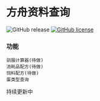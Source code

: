 # 方舟资料查询

![GitHub release](https://img.shields.io/github/v/release/star-hengxing/ARK-assistant)
[![GitHub license](https://img.shields.io/github/license/star-hengxing/ARK-assistant)](https://github.com/star-hengxing/ARK-assistant/blob/master/LICENSE)


### 功能

    驯服计算器(待做)
    消耗品配方(待做)
    饲料配方(待做)
    蛋类型查询

持续更新中
